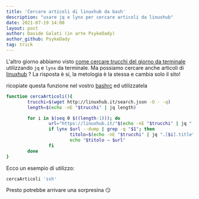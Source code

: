 ```yaml
---
title: 'Cercare articoli di linuxhub da bash'
description: "usare jq e lynx per cercare articoli da linuxhub"
date: 2021-07-19 14:00
layout: post
author: Davide Galati (in arte PsykeDady)
author_github: PsykeDady
tag: trick
---
```


L'altro giorno abbiamo visto [come cercare trucchi del giorno da terminale](https://feed.linuxpeople.org/posts/cercare-trucchi-dal-sito/) utilizzando `jq` e `lynx` da terminale. Ma possiamo cercare anche articoli di [linuxhub](https://linuxhub.it/) ? 
La risposta è si, la metologia è la stessa e cambia solo il sito! 

ricopiate questa funzione nel vostro [bashrc](https://feed.linuxpeople.org/posts/bashrc-zshrc-fishconfig/) ed utilizzatela

```bash
function cercaArticoli(){
        trucchi=$(wget http://linuxhub.it/search.json -O - -q)
        length=$(echo -nE "$trucchi" | jq length)

        for i in $(seq 0 $((length-1))); do
                url="https://linuxhub.it/"$(echo -nE "$trucchi" | jq ".[$i].url" | cut -d '"' -f 2);
                if lynx $url --dump | grep -q "$1"; then
                        titolo=$(echo -nE "$trucchi" | jq ".[$i].title")
                        echo "$titolo → $url"
                fi
        done
}
```

Ecco un esempio di utilizzo:

```bash
cercaArticoli 'ssh'
```


Presto potrebbe arrivare una sorpresina 😏
